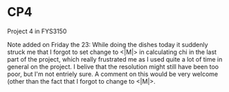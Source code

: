 # CP4
Project 4 in FYS3150


Note added on Friday the 23: 
While doing the dishes today it suddenly struck me that I forgot to set change <M> to <|M|> in calculating chi in the last part of the project, which really frustrated me as I used quite a lot of time in general on the project. I belive that the resolution might still have been too poor, but I'm not entriely sure. A comment on this would be very welcome (other than the fact that I forgot to change <M> to <|M|>.
